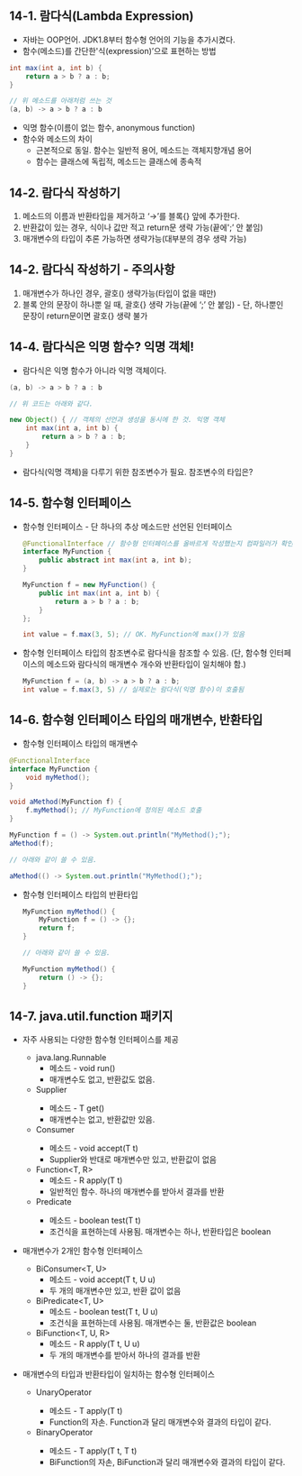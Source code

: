 ## 14-1. 람다식(Lambda Expression)

- 자바는 OOP언어. JDK1.8부터 함수형 언어의 기능을 추가시켰다.
- 함수(메소드)를 간단한'식(expression)’으로 표현하는 방법

```java
int max(int a, int b) {
	return a > b ? a : b;
}

// 위 메소드를 아래처럼 쓰는 것
(a, b) -> a > b ? a : b
```

- 익명 함수(이름이 없는 함수, anonymous function)
- 함수와 메소드의 차이
    - 근본적으로 동일. 함수는 일반적 용어, 메소드는 객체지향개념 용어
    - 함수는 클래스에 독립적, 메소드는 클래스에 종속적
    

## 14-2. 람다식 작성하기

1. 메소드의 이름과 반환타입을 제거하고 ‘→’를 블록{} 앞에 추가한다.
2. 반환값이 있는 경우, 식이나 값만 적고 return문 생략 가능(끝에';’ 안 붙임)
3. 매개변수의 타입이 추론 가능하면 생략가능(대부분의 경우 생략 가능)

## 14-2. 람다식 작성하기 - 주의사항

1. 매개변수가 하나인 경우, 괄호() 생략가능(타입이 없을 때만)
2. 블록 안의 문장이 하나뿐 일 때, 괄호{} 생략 가능(끝에 ‘;’ 안 붙임) - 단, 하나뿐인 문장이 return문이면 괄호{} 생략 불가

## 14-4. 람다식은 익명 함수? 익명 객체!

- 람다식은 익명 함수가 아니라 익명 객체이다.

```java
(a, b) -> a > b ? a : b

// 위 코드는 아래와 같다.

new Object() { // 객체의 선언과 생성을 동시에 한 것. 익명 객체
	int max(int a, int b) {
		return a > b ? a : b;
	}
}
```

- 람다식(익명 객체)을 다루기 위한 참조변수가 필요. 참조변수의 타입은?

## 14-5. 함수형 인터페이스

- 함수형 인터페이스 - 단 하나의 추상 메소드만 선언된 인터페이스
    
    ```java
    @FunctionalInterface // 함수형 인터페이스를 올바르게 작성했는지 컴파일러가 확인해줌
    interface MyFunction {
    	public abstract int max(int a, int b);
    }
    ```
    
    ```java
    MyFunction f = new MyFunction() {
    	public int max(int a, int b) {
    		return a > b ? a : b;
    	}
    };
    
    int value = f.max(3, 5); // OK. MyFunction에 max()가 있음
    ```
    
- 함수형 인터페이스 타입의 참조변수로 람다식을 참조할 수 있음. (단, 함수형 인터페이스의 메소드와 람다식의 매개변수 개수와 반환타입이 일치해야 함.)
    
    ```java
    MyFunction f = (a, b) -> a > b ? a : b;
    int value = f.max(3, 5) // 실제로는 람다식(익명 함수)이 호출됨
    ```
    

## 14-6. 함수형 인터페이스 타입의 매개변수, 반환타입

- 함수형 인터페이스 타입의 매개변수

```java
@FunctionalInterface
interface MyFunction {
	void myMethod();
}
```

```java
void aMethod(MyFunction f) {
	f.myMethod(); // MyFunction에 정의된 메소드 호출
}
```

```java
MyFunction f = () -> System.out.println("MyMethod();");
aMethod(f);

// 아래와 같이 쓸 수 있음.

aMethod(() -> System.out.println("MyMethod();");
```

- 함수형 인터페이스 타입의 반환타입
    
    ```java
    MyFunction myMethod() {
    	MyFunction f = () -> {};
    	return f;
    }
    
    // 아래와 같이 쓸 수 있음.
    
    MyFunction myMethod() {
    	return () -> {};
    }
    
    ```

## 14-7. java.util.function 패키지

- 자주 사용되는 다양한 함수형 인터페이스를 제공
    - java.lang.Runnable
        - 메소드 - void run()
        - 매개변수도 없고, 반환값도 없음.
    - Supplier<T>
        - 메소드 - T get()
        - 매개변수는 없고, 반환값만 있음.
    - Consumer<T>
        - 메소드 - void accept(T t)
        - Supplier와 반대로 매개변수만 있고, 반환값이 없음
    - Function<T, R>
        - 메소드 - R apply(T t)
        - 일반적인 함수. 하나의 매개변수를 받아서 결과를 반환
    - Predicate<T>
        - 메소드 - boolean test(T t)
        - 조건식을 표현하는데 사용됨. 매개변수는 하나, 반환타입은 boolean
    
- 매개변수가 2개인 함수형 인터페이스
    - BiConsumer<T, U>
        - 메소드 - void accept(T t, U u)
        - 두 개의 매개변수만 있고, 반환 값이 없음
    - BiPredicate<T, U>
        - 메소드 - boolean test(T t, U u)
        - 조건식을 표현하는데 사용됨. 매개변수는 둘, 반환값은 boolean
    - BiFunction<T, U, R>
        - 메소드 - R apply(T t, U u)
        - 두 개의 매개변수를 받아서 하나의 결과를 반환
    
- 매개변수의 타입과 반환타입이 일치하는 함수형 인터페이스
    - UnaryOperator<T>
        - 메소드 - T apply(T t)
        - Function의 자손. Function과 달리 매개변수와 결과의 타입이 같다.
    - BinaryOperator<T>
        - 메소드 - T apply(T t, T t)
        - BiFunction의 자손, BiFunction과 달리 매개변수와 결과의 타입이 같다.

